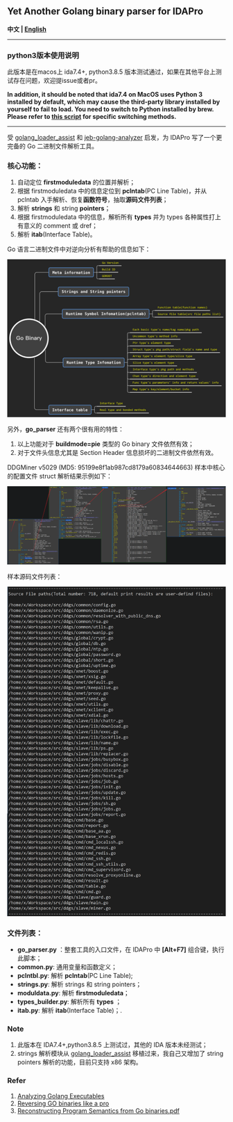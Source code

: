 ## Yet Another Golang binary parser for IDAPro

**中文 | [English](./README_en.md)**

---------------------------------------------------------------------

### python3版本使用说明

此版本是在macos上 ida7.4+, python3.8.5 版本测试通过，如果在其他平台上测试存在问题，欢迎提issue或者pr。

**In addition, it should be noted that ida7.4 on MacOS uses Python 3 installed by default, which may cause the third-party library installed by yourself to fail to load. You need to switch to Python installed by brew. Please refer to [this script](https://raw.githubusercontent.com/idapython/src/master/tools/patch-idapython-homebrew.sh) for specific switching methods.**

----------------------------------------------------------------------


受 [golang_loader_assist](https://github.com/strazzere/golang_loader_assist) 和 [jeb-golang-analyzer](https://github.com/pnfsoftware/jeb-golang-analyzer) 启发，为 IDAPro 写了一个更完备的 Go 二进制文件解析工具。

### 核心功能：

1. 自动定位 **firstmoduledata** 的位置并解析；
2. 根据 firstmoduledata 中的信息定位到 **pclntab**(PC Line Table)，并从 pclntab 入手解析、恢复**函数符号**，抽取**源码文件列表**；
3. 解析 **strings** 和 string **pointers**；
4. 根据 firstmoduledata 中的信息，解析所有 **types** 并为 types 各种属性打上有意义的 comment 或 dref；
5. 解析 **itab**(Interface Table)。

Go 语言二进制文件中对逆向分析有帮助的信息如下：

![](./imgs/go_binary_info.png)

另外，**go_parser** 还有两个很有用的特性：

1. 以上功能对于 **buildmode=pie** 类型的 Go binary 文件依然有效；
2. 对于文件头信息尤其是 Section Header 信息损坏的二进制文件依然有效。

DDGMiner v5029 (MD5: 95199e8f1ab987cd8179a60834644663) 样本中核心的配置文件 struct 解析结果示例如下：

![](./imgs/map_type_parse_eg.png)

样本源码文件列表：

![](./imgs/srcfiles.png)

### 文件列表：

- **go_parser.py** ：整套工具的入口文件，在 IDAPro 中 **[Alt+F7]** 组合键，执行此脚本；
- **common.py**: 通用变量和函数定义；
- **pclntbl.py**: 解析 **pclntab**(PC Line Table);
- **strings.py**: 解析 strings 和 string pointers；
- **moduldata.py**: 解析 **firstmoduledata**；
- **types_builder.py**: 解析所有 **types** ；
- **itab.py**: 解析 **itab**(Interface Table)；.

### Note

1. 此版本在 IDA7.4+,python3.8.5 上测试过，其他的 IDA 版本未经测试；
2. strings 解析模块从 [golang_loader_assist](https://github.com/strazzere/golang_loader_assist) 移植过来，我自己又增加了 string pointers 解析的功能，目前只支持 x86 架构。

### Refer

1. [Analyzing Golang Executables](https://www.pnfsoftware.com/blog/analyzing-golang-executables/)
2. [Reversing GO binaries like a pro](https://rednaga.io/2016/09/21/reversing_go_binaries_like_a_pro/)
3. [Reconstructing Program Semantics from Go binaries.pdf](http://home.in.tum.de/~engelke/pubs/1709-ma.pdf)